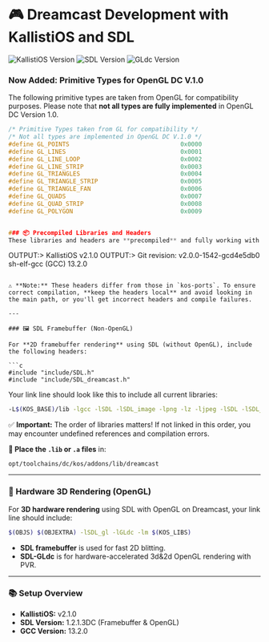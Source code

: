 
# 🎮 Dreamcast Development with KallistiOS and SDL
![KallistiOS Version](https://img.shields.io/badge/KallistiOS-v2.1.0-blue)
![SDL Version](https://img.shields.io/badge/SDL-1.2.1.3DC-green)
![GLdc Version](https://img.shields.io/badge/GLdc-Latest-orange)
### Now Added: Primitive Types for OpenGL DC V.1.0

The following primitive types are taken from OpenGL for compatibility purposes. Please note that **not all types are fully implemented** in OpenGL DC Version 1.0.

```c
/* Primitive Types taken from GL for compatibility */
/* Not all types are implemented in OpenGL DC V.1.0 */
#define GL_POINTS                               0x0000
#define GL_LINES                                0x0001
#define GL_LINE_LOOP                            0x0002
#define GL_LINE_STRIP                           0x0003
#define GL_TRIANGLES                            0x0004
#define GL_TRIANGLE_STRIP                       0x0005
#define GL_TRIANGLE_FAN                         0x0006
#define GL_QUADS                                0x0007
#define GL_QUAD_STRIP                           0x0008
#define GL_POLYGON                              0x0009


### 📦 Precompiled Libraries and Headers
These libraries and headers are **precompiled** and fully working with the following setup:

```
OUTPUT:> KallistiOS v2.1.0
OUTPUT:> Git revision: v2.0.0-1542-gcd4e5db0  
         sh-elf-gcc (GCC) 13.2.0
```

⚠️ **Note:** These headers differ from those in `kos-ports`. To ensure correct compilation, **keep the headers local** and avoid looking in the main path, or you'll get incorrect headers and compile failures.

---

### 🖼️ SDL Framebuffer (Non-OpenGL)

For **2D framebuffer rendering** using SDL (without OpenGL), include the following headers:

```c
#include "include/SDL.h"
#include "include/SDL_dreamcast.h"
```

Your link line should look like this to include all current libraries:

```bash
-L$(KOS_BASE)/lib -lgcc -lSDL -lSDL_image -lpng -lz -ljpeg -lSDL -lSDL_mixer_126 -loggvorbisplay -ltremor -lm $(KOS_LIBS)
```

✅ **Important:** The order of libraries matters! If not linked in this order, you may encounter undefined references and compilation errors.

**📁 Place the `.lib` or `.a` files** in:
```
opt/toolchains/dc/kos/addons/lib/dreamcast
```

---

### 🎨 Hardware 3D Rendering (OpenGL)

For **3D hardware rendering** using SDL with OpenGL on Dreamcast, your link line should include:

```bash
$(OBJS) $(OBJEXTRA) -lSDL_gl -lGLdc -lm $(KOS_LIBS)
```

- **SDL framebuffer** is used for fast 2D blitting.
- **SDL-GLdc** is for hardware-accelerated 3d&2d OpenGL rendering with PVR.

---

### 📚 Setup Overview

- **KallistiOS:** v2.1.0
- **SDL Version:** 1.2.1.3DC (Framebuffer & OpenGL)
- **GCC Version:** 13.2.0

